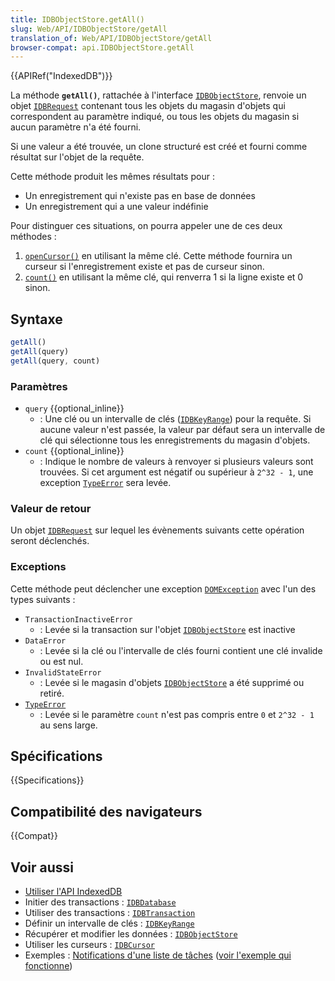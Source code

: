 ```yaml
---
title: IDBObjectStore.getAll()
slug: Web/API/IDBObjectStore/getAll
translation_of: Web/API/IDBObjectStore/getAll
browser-compat: api.IDBObjectStore.getAll
---
```

{{APIRef("IndexedDB")}}

La méthode **`getAll()`**, rattachée à l'interface [`IDBObjectStore`](/fr/docs/Web/API/IDBObjectStore), renvoie un objet [`IDBRequest`](/fr/docs/Web/API/IDBRequest) contenant tous les objets du magasin d'objets qui correspondent au paramètre indiqué, ou tous les objets du magasin si aucun paramètre n'a été fourni.

Si une valeur a été trouvée, un clone structuré est créé et fourni comme résultat sur l'objet de la requête.

Cette méthode produit les mêmes résultats pour&nbsp;:

- Un enregistrement qui n'existe pas en base de données
- Un enregistrement qui a une valeur indéfinie

Pour distinguer ces situations, on pourra appeler une de ces deux méthodes&nbsp;:

1. [`openCursor()`](/fr/docs/Web/API/IDBObjectStore/openCursor) en utilisant la même clé. Cette méthode fournira un curseur si l'enregistrement existe et pas de curseur sinon.
2. [`count()`](/fr/docs/Web/API/IDBObjectStore/count) en utilisant la même clé, qui renverra 1 si la ligne existe et 0 sinon.

## Syntaxe

```js
getAll()
getAll(query)
getAll(query, count)
```

### Paramètres

- `query` {{optional_inline}}
  - : Une clé ou un intervalle de clés ([`IDBKeyRange`](/fr/docs/Web/API/IDBKeyRange)) pour la requête. Si aucune valeur n'est passée, la valeur par défaut sera un intervalle de clé qui sélectionne tous les enregistrements du magasin d'objets.
- `count` {{optional_inline}}
  - : Indique le nombre de valeurs à renvoyer si plusieurs valeurs sont trouvées. Si cet argument est négatif ou supérieur à `2^32 - 1`, une exception [`TypeError`](/fr/docs/Web/JavaScript/Reference/Global_Objects/TypeError) sera levée.

### Valeur de retour

Un objet [`IDBRequest`](/fr/docs/Web/API/IDBRequest) sur lequel les évènements suivants cette opération seront déclenchés.

### Exceptions

Cette méthode peut déclencher une exception [`DOMException`](/fr/docs/Web/API/DOMException) avec l'un des types suivants&nbsp;:

- `TransactionInactiveError`
  - : Levée si la transaction sur l'objet [`IDBObjectStore`](/fr/docs/Web/API/IDBObjectStore) est inactive
- `DataError`
  - : Levée si la clé ou l'intervalle de clés fourni contient une clé invalide ou est nul.
- `InvalidStateError`
  - : Levée si le magasin d'objets [`IDBObjectStore`](/fr/docs/Web/API/IDBObjectStore) a été supprimé ou retiré.
- [`TypeError`](/fr/docs/Web/JavaScript/Reference/Global_Objects/TypeError)
  - : Levée si le paramètre `count` n'est pas compris entre `0` et `2^32 - 1` au sens large.

## Spécifications

{{Specifications}}

## Compatibilité des navigateurs

{{Compat}}

## Voir aussi

- [Utiliser l'API IndexedDB](/fr/docs/Web/API/IndexedDB_API/Using_IndexedDB)
- Initier des transactions&nbsp;: [`IDBDatabase`](/fr/docs/Web/API/IDBDatabase)
- Utiliser des transactions&nbsp;: [`IDBTransaction`](/fr/docs/Web/API/IDBTransaction)
- Définir un intervalle de clés&nbsp;: [`IDBKeyRange`](/fr/docs/Web/API/IDBKeyRange)
- Récupérer et modifier les données&nbsp;: [`IDBObjectStore`](/fr/docs/Web/API/IDBObjectStore)
- Utiliser les curseurs&nbsp;: [`IDBCursor`](/fr/docs/Web/API/IDBCursor)
- Exemples&nbsp;: [Notifications d'une liste de tâches](https://github.com/mdn/to-do-notifications/tree/gh-pages) ([voir l'exemple qui fonctionne](https://mdn.github.io/to-do-notifications/))
